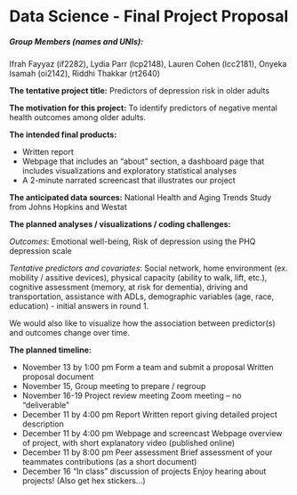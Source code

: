 Data Science - Final Project Proposal
================

##### Group Members (names and UNIs):

Ifrah Fayyaz (if2282), Lydia Parr (lcp2148), Lauren Cohen (lcc2181),
Onyeka Isamah (oi2142), Riddhi Thakkar (rt2640)

**The tentative project title:** Predictors of depression risk in older
adults

**The motivation for this project:** To identify predictors of negative
mental health outcomes among older adults.

**The intended final products:**

-   Written report
-   Webpage that includes an “about” section, a dashboard page that
    includes visualizations and exploratory statistical analyses
-   A 2-minute narrated screencast that illustrates our project

**The anticipated data sources:** National Health and Aging Trends Study
from Johns Hopkins and Westat

**The planned analyses / visualizations / coding challenges:**

*Outcomes*: Emotional well-being, Risk of depression using the PHQ
depression scale

*Tentative predictors and covariates*: Social network, home environment
(ex. mobility / assitive devices), physical capacity (ability to walk,
lift, etc.), cognitive assessment (memory, at risk for dementia),
driving and transportation, assistance with ADLs, demographic variables
(age, race, education) - initial answers in round 1.

We would also like to visualize how the association between predictor(s)
and outcomes change over time.

**The planned timeline:**

-   November 13 by 1:00 pm Form a team and submit a proposal Written
    proposal document
-   November 15, Group meeting to prepare / regroup
-   November 16-19 Project review meeting Zoom meeting – no
    “deliverable”
-   December 11 by 4:00 pm Report Written report giving detailed project
    description
-   December 11 by 4:00 pm Webpage and screencast Webpage overview of
    project, with short explanatory video (published online)
-   December 11 by 8:00 pm Peer assessment Brief assessment of your
    teammates contributions (as a short document)
-   December 16 “In class” discussion of projects Enjoy hearing about
    projects! (Also get hex stickers…)
